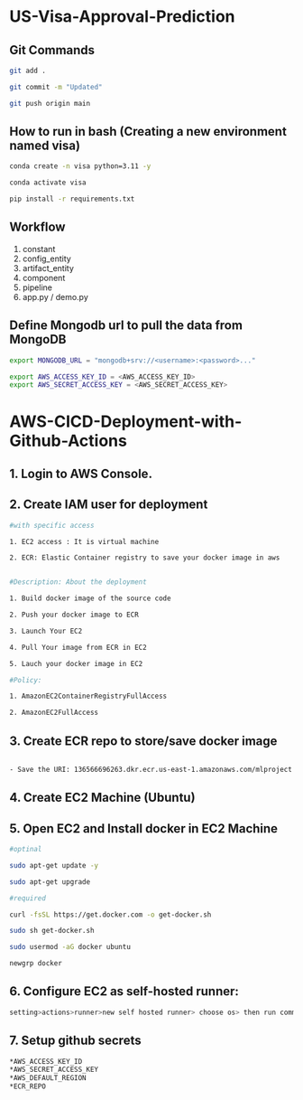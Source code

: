 # US-Visa-Approval-Prediction
## Git Commands

```bash
git add .

git commit -m "Updated"

git push origin main

```


## How to run in bash (Creating a new environment named visa)

```bash
conda create -n visa python=3.11 -y
```

```bash
conda activate visa
```


```bash
pip install -r requirements.txt
```

## Workflow

1. constant
2. config_entity
3. artifact_entity
4. component
5. pipeline
6. app.py / demo.py

## Define Mongodb url to pull the data from MongoDB
```bash
export MONGODB_URL = "mongodb+srv://<username>:<password>..."

export AWS_ACCESS_KEY_ID = <AWS_ACCESS_KEY_ID>
export AWS_SECRET_ACCESS_KEY = <AWS_SECRET_ACCESS_KEY>
```

# AWS-CICD-Deployment-with-Github-Actions

## 1. Login to AWS Console.


## 2. Create IAM user for deployment
```bash
#with specific access

1. EC2 access : It is virtual machine

2. ECR: Elastic Container registry to save your docker image in aws


#Description: About the deployment

1. Build docker image of the source code

2. Push your docker image to ECR

3. Launch Your EC2 

4. Pull Your image from ECR in EC2

5. Lauch your docker image in EC2

#Policy:

1. AmazonEC2ContainerRegistryFullAccess

2. AmazonEC2FullAccess
```

## 3. Create ECR repo to store/save docker image
```bash

- Save the URI: 136566696263.dkr.ecr.us-east-1.amazonaws.com/mlproject

```


## 4. Create EC2 Machine (Ubuntu)
## 5. Open EC2 and Install docker in EC2 Machine
```bash
#optinal

sudo apt-get update -y

sudo apt-get upgrade

#required

curl -fsSL https://get.docker.com -o get-docker.sh

sudo sh get-docker.sh

sudo usermod -aG docker ubuntu

newgrp docker
```
## 6. Configure EC2 as self-hosted runner:

```bash
setting>actions>runner>new self hosted runner> choose os> then run command one by one
```
## 7. Setup github secrets
```bash
*AWS_ACCESS_KEY_ID
*AWS_SECRET_ACCESS_KEY
*AWS_DEFAULT_REGION
*ECR_REPO
```
